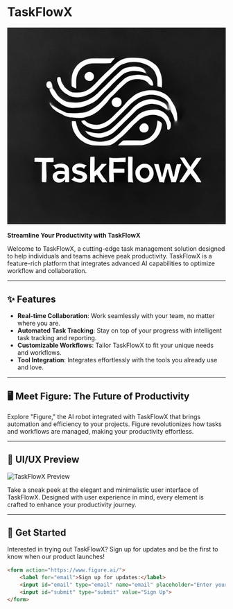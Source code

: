 # TaskFlowX

![TaskFlowX Logo](https://github.com/Syntaxpert/public-images3/blob/main/image_123650291%20(3).JPG?raw=true)

**Streamline Your Productivity with TaskFlowX**

Welcome to TaskFlowX, a cutting-edge task management solution designed to help individuals and teams achieve peak productivity. TaskFlowX is a feature-rich platform that integrates advanced AI capabilities to optimize workflow and collaboration.

---

## ✨ Features

- **Real-time Collaboration**: Work seamlessly with your team, no matter where you are.
- **Automated Task Tracking**: Stay on top of your progress with intelligent task tracking and reporting.
- **Customizable Workflows**: Tailor TaskFlowX to fit your unique needs and workflows.
- **Tool Integration**: Integrates effortlessly with the tools you already use and love.

---

## 🖥️ Meet Figure: The Future of Productivity

Explore "Figure," the AI robot integrated with TaskFlowX that brings automation and efficiency to your projects. Figure revolutionizes how tasks and workflows are managed, making your productivity effortless.

---

## 🎨 UI/UX Preview

![TaskFlowX Preview](https://via.placeholder.com/800x450)  <!-- Replace with actual image link -->

Take a sneak peek at the elegant and minimalistic user interface of TaskFlowX. Designed with user experience in mind, every element is crafted to enhance your productivity journey.

---

## 🚀 Get Started

Interested in trying out TaskFlowX? Sign up for updates and be the first to know when our product launches!

```html
<form action="https://www.figure.ai/">
    <label for="email">Sign up for updates:</label>
    <input id="email" type="email" name="email" placeholder="Enter your email">
    <input id="submit" type="submit" value="Sign Up">
</form>
